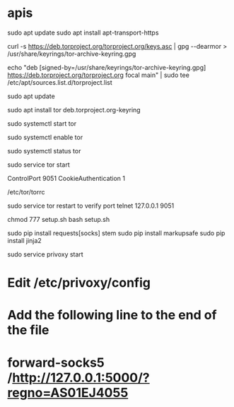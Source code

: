 # apis

sudo apt update
sudo apt install apt-transport-https

curl -s https://deb.torproject.org/torproject.org/keys.asc | gpg --dearmor > /usr/share/keyrings/tor-archive-keyring.gpg


echo "deb [signed-by=/usr/share/keyrings/tor-archive-keyring.gpg] https://deb.torproject.org/torproject.org focal main" | sudo tee /etc/apt/sources.list.d/torproject.list

sudo apt update

sudo apt install tor deb.torproject.org-keyring

sudo systemctl start tor

sudo systemctl enable tor

sudo systemctl status tor

sudo service tor start

ControlPort 9051
CookieAuthentication 1

/etc/tor/torrc

sudo service tor restart
to verify port
telnet 127.0.0.1 9051


chmod 777 setup.sh
bash setup.sh

sudo pip install requests[socks] stem
sudo pip install markupsafe
sudo pip install jinja2


sudo service privoxy start

# Edit /etc/privoxy/config
# Add the following line to the end of the file
# forward-socks5 /http://127.0.0.1:5000/?regno=AS01EJ4055
